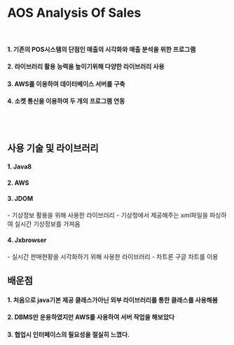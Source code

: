 AOS Analysis Of Sales
============
<br>
<h4>1. 기존의 POS시스템의 단점인 매출의 시각화와 매출 분석을 위한 프로그램</h4>
<h4> 2. 라이브러리 활용 능력을 높이기위해 다양한 라이브러리 사용</h4>
<h4> 3. AWS를 이용하여 데이터베이스 서버를 구축</h4>
<h4> 4. 소켓 통신을 이용하여 두 개의 프로그램 연동</h4>
<br><br>

## 사용 기술 및 라이브러리

<h4> 1. Java8 </h4>
<h4> 2. AWS </h4>
<h4> 3. JDOM </h4>
- 기상정보 활용을 위해 사용한 라이브러리
- 기상청에서 제공해주는 xml파일을 파싱하여 실시간 기상정보를 가져옴
<h4> 4. Jxbrowser </h4>
- 실시간 판매현황을 시각화하기 위해 사용한 라이브러리
- 차트론 구글 차트를 이용

## 배운점
<h4> 1. 처음으로 java기본 제공 클래스가아닌 외부 라이브러리를 통한 클래스를 사용해봄 </h4>
<h4> 2. DBMS만 운용하였지만 AWS를 사용하여 서버 작업을 해보았다 </h4>
<h4> 3. 협업시 인터페이스의 필요성을 절실히 느꼈다. </h4>


